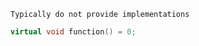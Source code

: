 ```ad-important
Typically do not provide implementations
```

```cpp
virtual void function() = 0;
```